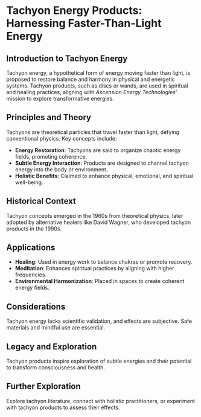 # Tachyon Energy Products: Harnessing Faster-Than-Light Energy

## Introduction to Tachyon Energy
Tachyon energy, a hypothetical form of energy moving faster than light, is proposed to restore balance and harmony in physical and energetic systems. Tachyon products, such as discs or wands, are used in spiritual and healing practices, aligning with *Ascension Energy Technologies*’ mission to explore transformative energies.

## Principles and Theory
Tachyons are theoretical particles that travel faster than light, defying conventional physics. Key concepts include:
- **Energy Restoration**: Tachyons are said to organize chaotic energy fields, promoting coherence.
- **Subtle Energy Interaction**: Products are designed to channel tachyon energy into the body or environment.
- **Holistic Benefits**: Claimed to enhance physical, emotional, and spiritual well-being.

## Historical Context
Tachyon concepts emerged in the 1960s from theoretical physics, later adopted by alternative healers like David Wagner, who developed tachyon products in the 1990s.

## Applications
- **Healing**: Used in energy work to balance chakras or promote recovery.
- **Meditation**: Enhances spiritual practices by aligning with higher frequencies.
- **Environmental Harmonization**: Placed in spaces to create coherent energy fields.

## Considerations
Tachyon energy lacks scientific validation, and effects are subjective. Safe materials and mindful use are essential.

## Legacy and Exploration
Tachyon products inspire exploration of subtle energies and their potential to transform consciousness and health.

## Further Exploration
Explore tachyon literature, connect with holistic practitioners, or experiment with tachyon products to assess their effects.